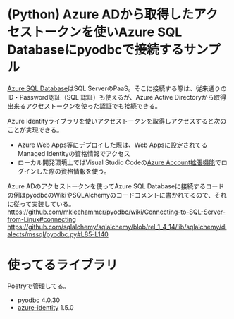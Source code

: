 # (Python) Azure ADから取得したアクセストークンを使いAzure SQL Databaseにpyodbcで接続するサンプル

[Azure SQL Database](https://azure.microsoft.com/ja-jp/products/azure-sql/database/)はSQL ServerのPaaS。そこに接続する際は、従来通りのID・Password認証（SQL 認証）も使えるが、Azure Active Directoryから取得出来るアクセストークンを使った認証でも接続できる。

Azure Identityライブラリを使いアクセストークンを取得しアクセスすると次のことが実現できる。

* Azure Web Apps等にデプロイした際は、Web Appsに設定されてるManaged Identityの資格情報でアクセス
* ローカル開発環境上ではVisual Studio Codeの[Azure Account拡張機能](https://marketplace.visualstudio.com/items?itemName=ms-vscode.azure-account)でログインした際の資格情報を使う。


Azure ADのアクセストークンを使ってAzure SQL Databaseに接続するコードの例はpyodbcのWikiやSQLAlchemyのコードコメントに書かれてるので、それに従って実装している。
https://github.com/mkleehammer/pyodbc/wiki/Connecting-to-SQL-Server-from-Linux#connecting
https://github.com/sqlalchemy/sqlalchemy/blob/rel_1_4_14/lib/sqlalchemy/dialects/mssql/pyodbc.py#L85-L140


# 使ってるライブラリ

Poetryで管理してる。

* [pyodbc](https://pypi.org/project/pyodbc/) 4.0.30
* [azure-identity](https://pypi.org/project/azure-identity/) 1.5.0
